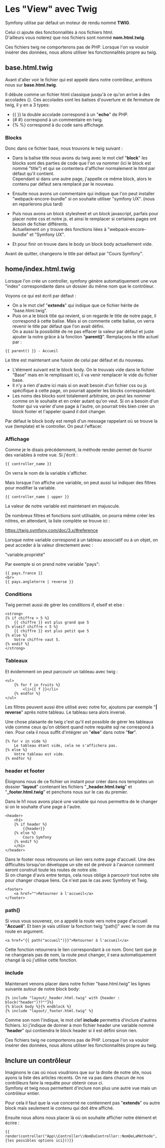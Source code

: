 # Les "View" avec Twig #

Symfony utilise par défaut un moteur de rendu nommé **TWIG**.

Celui ci ajoute des fonctionnalités à nos fichiers html.  
D'ailleurs vous noterez que nos fichiers sont nommé **nom.html.twig**.

Ces fichiers twig ne comporterons pas de PHP. Lorsque l'on va vouloir insérer des données, nous allons utiliser les fonctionnalités propre au twig.

## base.html.twig ##

Avant d'aller voir le fichier qui est appelé dans notre contrôleur, arrêtons nous sur **base.html.twig**.

Il débute comme un fichier html classique jusqu'à ce qu'on arrive à des accolades {}. Ces accolades sont les balises d'ouverture et de fermeture de twig, il y en a 3 types:

- {{ }} la double accolade correspond à un "**echo**" de PHP.
- {# #} correspond à un commentaire en twig.
- {% %} correspond à du code sans affichage.

### Blocks ###

Donc dans ce fichier base, nous trouvons le twig suivant :

- Dans la balise title nous avons du twig avec le mot clef "**block**" les blocks sont des parties de code que l'on va nommer (ici le block est nommé "title") et qui se contentera d'afficher normalement le html par défaut qu'il contient.  
Cependant si dans une autre page, j'appelle ce même block, alors le contenu par défaut sera remplacé par le nouveau.

- Ensuite nous avons un commentaire qui indique que l'on peut installer "webpack-encore-bundle" si on souhaite utiliser "symfony UX". (nous en reparlerons plus tard)
- Puis nous avons un block stylesheet et un block javascript, parfais pour placer notre css et notre js. et ainsi le remplacer si certaines pages ont besoin de fichier différents.  
Actuellement on y trouve des fonctions liées à "webpack-encore-bundle" et "Symfony UX".
- Et pour finir on trouve dans le body un block body actuellement vide.

Avant de quitter, changeons le title par défaut par "Cours Symfony".

## home/index.html.twig ##

Lorsque l'on crée un controller, symfony génère automatiquement une vue "index" correspondante dans un dossier du même nom que le contrôleur.

Voyons ce qui est écrit par défaut :

- On a le mot clef "**extends**" qui indique que ce fichier hérite de "base.html.twig".
- Puis on a le block title qui revient, si on regarde le title de notre page, il correspond à cette balise. Mais si on commente cette balise, on verra revenir le title par défaut que l'on avait défini.  
On a aussi la possibilité de ne pas effacer la valeur par défaut et juste ajouter la notre grâce à la fonction "**parent()**". Remplaçons le title actuel par :

```twig
{{ parent() }} - Accueil
```

Le titre est maintenant une fusion de celui par défaut et du nouveau.

- L'élément suivant est le block body. On le trouvais vide dans le fichier "Base" mais en le remplissant ici, il va venir remplacer le vide du fichier base.
- Il n'y a rien d'autre ici mais si on avait besoin d'un fichier css ou js spécifique à cette page, on pourrait appeler les blocks correspondant.
- Les noms des blocks sont totalement arbitraire, on peut les nommer comme on le souhaite et en créer autant qu'on veut. Si on a besoin d'un footer qui va varier d'une page à l'autre, on pourrait très bien créer un block footer et l'appeler quand il doit changer.

Par défaut le block body est rempli d'un message rappelant où se trouve la vue (template) et le controller.
On peut l'effacer.

### Affichage ###

Comme je le disais précédemment, la méthode render permet de fournir des variables à notre vue. Si j'écrit :

```twig
{{ controller_name }}
```

On verra le nom de la variable s'afficher.

Mais lorsque l'on affiche une variable, on peut aussi lui indiquer des filtres pour modifier la variable.

```twig
{{ controller_name | upper }}
```

La valeur de notre variable est maintenant en majuscule.

De nombreux filtres et fonctions sont utilisable, on pourra même créer les nôtres, en attendant, la liste complète se trouve ici :

<https://twig.symfony.com/doc/3.x/#reference>

Lorsque notre variable correspond à un tableau associatif ou à un objet, on peut acceder à la valeur directement avec :

"variable.propriété"

Par exemple si on prend notre variable "pays":

```twig
{{ pays.france }}
<br>
{{ pays.angleterre | reverse }}
```

### Conditions ###

Twig permet aussi de gérer les conditions if, elseif et else :

```twig
<strong>
{% if chiffre > 5 %}
    {{ chiffre }} est plus grand que 5
{% elseif chiffre < 5 %}
    {{ chiffre }} est plus petit que 5
{% else %}  
    Votre chiffre vaut 5.
{% endif %}
</strong>
```

### Tableaux ###

Et évidemment on peut parcourir un tableau avec twig :

```twig
<ul>
    {% for f in fruits %}
        <li>{{ f }}</li>
    {% endfor %}
</ul>
```

Les filtres peuvent aussi être utilisé avec notre for, ajoutons par exemple "**\| reverse**" après notre tableau. Le tableau sera alors inversé.

Une chose plaisante de twig c'est qu'il est possible de gérer les tableaux vide comme ceux qu'on obtient quand notre requête sql ne correspond à rien. Pour cela il nous suffit d'intégrer un "**else**" dans notre "**for**".

```twig
{% for v in vide %}
    Le tableau étant vide, cela ne s'affichera pas.
{% else %}
    Votre tableau est vide.
{% endfor %}
```

### header et footer ###

Éloignons nous de ce fichier un instant pour créer dans nos templates un dossier "**layout**" contenant les fichiers "**_header.html.twig**" et "**_footer.html.twig**" et penchons nous sur le cas du premier.

Dans le h1 nous avons placé une variable qui nous permettra de le changer si on le souhaite d'une page à l'autre.

```twig
<header>
    <h1>
    {% if header %}
        {{header}}
    {% else %}
        Cours Symfony
    {% endif %}
    </h1>
</header>
```

Dans le footer nous retrouvons un lien vers notre page d'accueil. Une des difficultés lorsqu'on développe un site est de prévoir à l'avance comment seront construit toute les routes de notre site.  
Si on change d'avis entre temps, cela nous oblige à parcourir tout notre site pour changer chaque liens. Ce n'est pas le cas avec Symfony et Twig.

```twig
<footer>
    <a href="">Retourner à l'accueil</a>
</footer>
```

### path() ###

Si vous vous souvenez, on a appelé la route vers notre page d'accueil "**Accueil**". Et bien je vais utiliser la fonction twig "path()" avec le nom de ma route en argument.  

```twig
<a href="{{ path("accueil")}}">Retourner à l'accueil</a>
```

Cette fonction retournera le lien correspondant à ce nom. Donc tant que je ne changerais pas de nom, la route peut changer, il sera automatiquement changé là où j'utilise cette fonction.

### include ###

Maintenant venons placer dans notre fichier "base.html.twig" les lignes suivante autour de notre block body:

```twig
{% include "layout/_header.html.twig" with {header : block("header")??""}%}
{% block body %}{% endblock %}
{% include "layout/_footer.html.twig" %}
```

Comme son nom l'indique, le mot clef **include** permettra d'inclure d'autres fichiers.
Ici j'indique de donner à mon fichier header une variable nommé "**header**" qui contiendra le block header si il est défini sinon rien.

Ces fichiers twig ne comporterons pas de PHP. Lorsque l'on va vouloir insérer des données, nous allons utiliser les fonctionnalités propre au twig.

## Inclure un contrôleur ##

Imaginons le cas où nous voudrions que sur la droite de notre site, nous ayons la liste des articles récents. On ne va pas dans chacun de nos contrôleurs faire la requête pour obtenir ceux ci.  
Symfony et twig nous permettent d'inclure non plus une autre vue mais un contrôleur entier.

Pour cela il faut que la vue concerné ne contiennent pas "**extends**" ou autre block mais seulement le contenu qui doit être affiché.

Ensuite nous allons nous placer là où on souhaite afficher notre élément et écrire :

```twig
{{ render(controller("App\\Controller\\NomDuController::NomDeLaMéthode", {les possibles options ici}))}}
```
